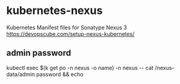
# kubernetes-nexus
Kubernetes Manifest files for Sonatype Nexus 3
https://devopscube.com/setup-nexus-kubernetes/

## admin password

kubectl exec $(k get po -n nexus -o name) -n nexus -- cat /nexus-data/admin.password && echo